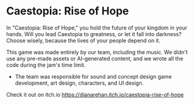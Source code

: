 # Caestopia: Rise of Hope

In "Caestopia: Rise of Hope," you hold the future of your kingdom in your hands. Will you lead Caestopia to greatness, or let it fall into darkness? Choose wisely, because the lives of your people depend on it.

This game was made entirely by our team, including the music. We didn't use any pre-made assets or AI-generated content, and we wrote all the code during the jam's time limit.

- The team was responsible for sound and concept design game development, art design, characters, and UI design.

Check it out on itch.io https://dianarehan.itch.io/caestopia-rise-of-hope
